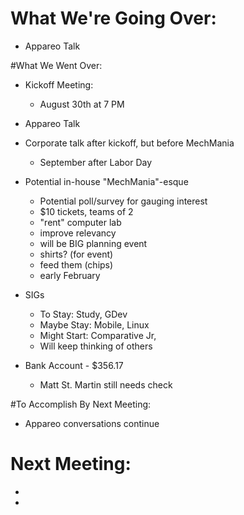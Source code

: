 # What We're Going Over:
- Appareo Talk

#What We Went Over:  
 - Kickoff Meeting:
     - August 30th at 7 PM


 - Appareo Talk
  - Corporate talk after kickoff, but before MechMania
     - September after Labor Day

 - Potential in-house "MechMania"-esque
     - Potential poll/survey for gauging interest
     - $10 tickets, teams of 2
     - "rent" computer lab
     - improve relevancy
     - will be BIG planning event
     - shirts? (for event)
     - feed them (chips)
     - early February
     
- SIGs
    - To Stay: Study, GDev
    - Maybe Stay: Mobile, Linux
    - Might Start: Comparative Jr, 
    - Will keep thinking of others

- Bank Account - $356.17
    - Matt St. Martin still needs check

#To Accomplish By Next Meeting:  
- Appareo conversations continue

# Next Meeting:
 - 
 - 

